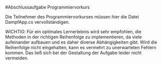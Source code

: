 ﻿#Abschlussaufgabe Programmiervorkurs

Die Teilnehmer des Programmiervorkurses müssen hier die Datei DampfApp.cs vervollständigen.

*WICHTIG*: Für ein optimales Lernerlebnis wird sehr empfohlen, die Methoden in der richtigen Reihenfolge zu implementieren, 
da viele aufeinander aufbauen und es daher diverse Abhängigkeiten gibt. 
Wird die Reihenfolge nicht eingehalten, kann es vermehrt zu unerwarteten Fehlern kommen.
Das ließ sich bei der Gestaltung der Aufgabe leider nicht vermeiden. 